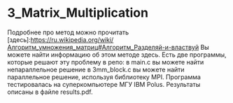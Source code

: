 # 3_Matrix_Multiplication

Подробнее про метод можно прочитать [здесь]:https://ru.wikipedia.org/wiki/Алгоритм_умножения_матриц#Алгоритм_Разделяй-и-властвуй
Вы можете найти информацию об этом методе здесь. Есть две программы, которые решают эту проблему в репо: в main.c вы можете найти непараллельное решение в 3mm_block.c вы можете найти параллельное решение, используя библиотеку MPI. Программа тестировалась на суперкомпьютере МГУ IBM Polus. Результаты описаны в файле results.pdf.
